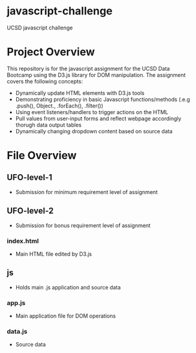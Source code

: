 # javascript-challenge
UCSD javascript challenge

# Project Overview
This repository is for the javascript assignment for the UCSD Data Bootcamp using the D3.js library for DOM manipulation. The assignment covers the following concepts:
- Dynamically update HTML elements with D3.js tools
- Demonstrating proficiency in basic Javascript functions/methods (.e.g .push(), Object., .forEach(), .filter())
- Using event listeners/handlers to trigger actions on the HTML
- Pull values from user-input forms and reflect webpage accordingly thorugh data output tables
- Dynamically changing dropdown content based on source data

# File Overview

## UFO-level-1
- Submission for minimum requirement level of assignment

## UFO-level-2
- Submission for bonus requirement level of assignment

### index.html
- Main HTML file edited by D3.js

## js
- Holds main .js application and source data

### app.js
- Main application file for DOM operations

### data.js
- Source data
